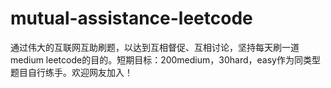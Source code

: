 # mutual-assistance-leetcode
通过伟大的互联网互助刷题，以达到互相督促、互相讨论，坚持每天刷一道medium leetcode的目的。短期目标：200medium，30hard，easy作为同类型题目自行练手。欢迎网友加入！
